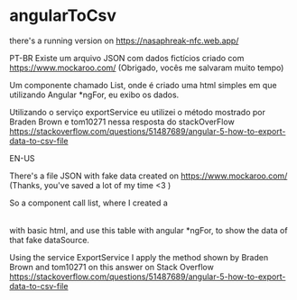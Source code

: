 # angularToCsv
there's a running version on https://nasaphreak-nfc.web.app/

PT-BR
Existe um arquivo JSON com dados fictícios criado com https://www.mockaroo.com/ (Obrigado, vocês me salvaram muito tempo)

Um componente chamado List, onde é criado uma <table> html simples em que utilizando Angular *ngFor, eu exibo os dados.

Utilizando o serviço exportService eu utilizei o método mostrado por Braden Brown e tom10271 nessa resposta do stackOverFlow
https://stackoverflow.com/questions/51487689/angular-5-how-to-export-data-to-csv-file



EN-US

There's a file JSON with fake data created on https://www.mockaroo.com/ (Thanks, you've saved a lot of my time <3 )

So a component call list, where I created a <table> with basic html, and use this table with angular *ngFor, to show the data of that fake dataSource.
  
Using the service ExportService I apply the method shown by Braden Brown and tom10271 on this answer on Stack Overflow
https://stackoverflow.com/questions/51487689/angular-5-how-to-export-data-to-csv-file
